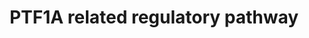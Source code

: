 ---
annotations:
- type: Pathway Ontology
  value: transcription factor mediated signaling pathway
authors:
- Mkutmon
description: By summarizing published data together with our own results, this pathway
  shows a complicated relationships between transcriptional factors, miRNAs and some
  functional genes which are correlated together to generate a whole sight in early
  mouse development centered around Ptf1a, although there are some hypothetical relationships
  and the distinct development of dorsal and ventral pancreas in very early stage
  is neglected.
last-edited: 2017-09-06
organisms:
- Homo sapiens
redirect_from:
- /index.php/Pathway:WP4147
- /instance/WP4147
schema-jsonld:
- '@context': https://schema.org/
  '@id': https://wikipathways.github.io/pathways/WP4147.html
  '@type': Dataset
  creator:
    '@type': Organization
    name: WikiPathways
  description: By summarizing published data together with our own results, this pathway
    shows a complicated relationships between transcriptional factors, miRNAs and
    some functional genes which are correlated together to generate a whole sight
    in early mouse development centered around Ptf1a, although there are some hypothetical
    relationships and the distinct development of dorsal and ventral pancreas in very
    early stage is neglected.
  keywords:
  - NOTCH1
  - PROX1
  - RBPJ
  - miR-495
  - PDX1
  - CTNNB1
  - KAT2B
  - miR-145
  - PTF1A
  - RBPJL
  - miR-18a
  - NKX6-1
  - HES1
  - FGF10
  license: CC0
  name: PTF1A related regulatory pathway
seo: CreativeWork
title: PTF1A related regulatory pathway
wpid: WP4147
---